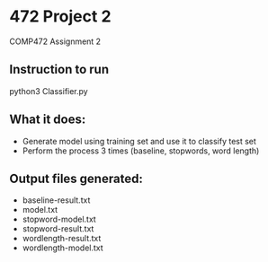 # 472 Project 2
COMP472 Assignment 2 

## Instruction to run
python3 Classifier.py

## What it does:
- Generate model using training set and use it to classify test set
- Perform the process 3 times (baseline, stopwords, word length)

## Output files generated:
- baseline-result.txt
- model.txt
- stopword-model.txt
- stopword-result.txt	
- wordlength-result.txt
- wordlength-model.txt
